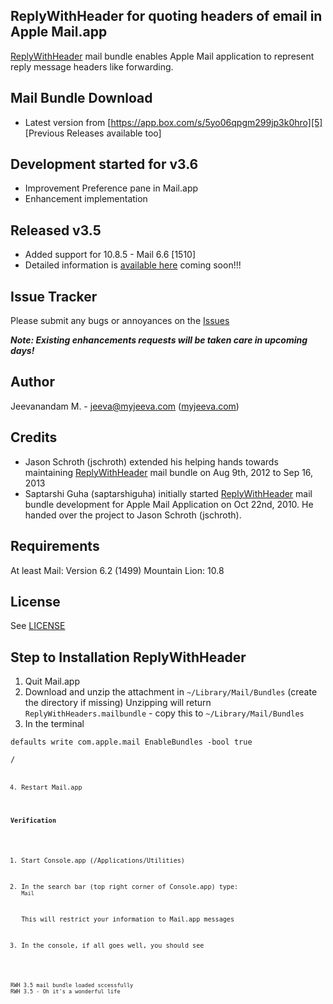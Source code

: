ReplyWithHeader for quoting headers of email in Apple Mail.app
--------------------------------------------------------------
[ReplyWithHeader][2] mail bundle enables Apple Mail application to represent reply message headers like forwarding.

Mail Bundle Download
--------------------
* Latest version from [https://app.box.com/s/5yo06qpgm299jp3k0hro][5] [Previous Releases available too]

Development started for v3.6
----------------------------
* Improvement Preference pane in Mail.app
* Enhancement implementation

Released v3.5
-------------
* Added support for 10.8.5 - Mail 6.6 [1510]
* Detailed information is [available here][2] coming soon!!!

Issue Tracker
-------------
Please submit any bugs or annoyances on the [Issues][3]

***Note: Existing enhancements requests will be taken care in upcoming days!***

Author
------
Jeevanandam M. - jeeva@myjeeva.com ([myjeeva.com][1])

Credits
-------
* Jason Schroth (jschroth) extended his helping hands towards maintaining [ReplyWithHeader][2] mail bundle on Aug 9th, 2012 to Sep 16, 2013
* Saptarshi Guha (saptarshiguha) initially started [ReplyWithHeader][2] mail bundle development for Apple Mail Application on Oct 22nd, 2010. He handed over the project to Jason Schroth (jschroth).

Requirements
------------
At least
Mail: Version 6.2 (1499)
Mountain Lion: 10.8

License
-------
See [LICENSE][4]

Step to Installation ReplyWithHeader
------------------------------------

1. Quit Mail.app
2. Download and unzip the attachment in `~/Library/Mail/Bundles` (create the directory if missing)
   Unzipping will return `ReplyWithHeaders.mailbundle` - copy this to `~/Library/Mail/Bundles`
3. In the terminal
<pre><code>defaults write com.apple.mail EnableBundles -bool true</pre>/<code>

4. Restart Mail.app

**Verification**

1. Start Console.app (/Applications/Utilities)

2. In the search bar (top right corner of Console.app) type: `Mail`

   This will restrict your information to Mail.app messages

3. In the console, if all goes well, you should see
<pre><code>RWH 3.5 mail bundle loaded sccessfully
RWH 3.5 - Oh it's a wonderful life</pre></code>

[1]: http://myjeeva.com
[2]: http://myjeeva.com/replywithheader
[3]: https://github.com/jeevatkm/ReplyWithHeaders/issues
[4]: https://github.com/jeevatkm/ReplyWithHeaders/blob/master/LICENSE
[5]: https://app.box.com/s/5yo06qpgm299jp3k0hro
